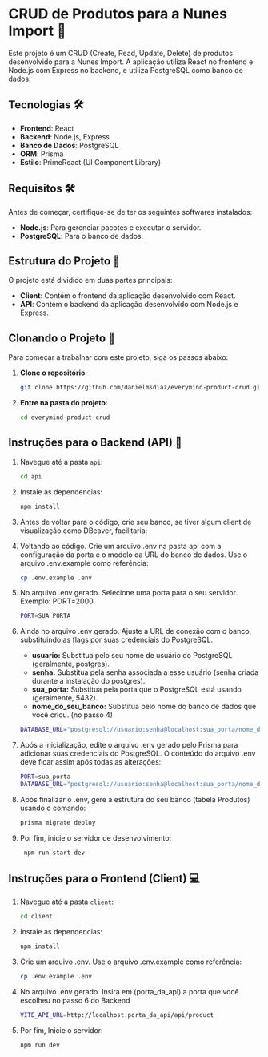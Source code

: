# CRUD de Produtos para a Nunes Import 🚀

Este projeto é um CRUD (Create, Read, Update, Delete) de produtos desenvolvido para a Nunes Import. A aplicação utiliza React no frontend e Node.js com Express no backend, e utiliza PostgreSQL como banco de dados.

## Tecnologias 🛠️

- **Frontend**: React
- **Backend**: Node.js, Express
- **Banco de Dados**: PostgreSQL
- **ORM**: Prisma
- **Estilo**: PrimeReact (UI Component Library)

## Requisitos 🛠️

Antes de começar, certifique-se de ter os seguintes softwares instalados:

- **Node.js**: Para gerenciar pacotes e executar o servidor.
- **PostgreSQL**: Para o banco de dados.

## Estrutura do Projeto 📂

O projeto está dividido em duas partes principais:

- **Client**: Contém o frontend da aplicação desenvolvido com React.
- **API**: Contém o backend da aplicação desenvolvido com Node.js e Express.

## Clonando o Projeto 🔄

Para começar a trabalhar com este projeto, siga os passos abaixo:

1. **Clone o repositório**:

   ```bash
   git clone https://github.com/danielmsdiaz/everymind-product-crud.git

2. **Entre na pasta do projeto**:

   ```bash
   cd everymind-product-crud

## Instruções para o Backend (API) 🔧

1. Navegue até a pasta `api`:
   
   ```bash
   cd api

3. Instale as dependencias:
   
   ```bash
   npm install

4. Antes de voltar para o código, crie seu banco, se tiver algum client de visualização como DBeaver, facilitaria:
   
5. Voltando ao código. Crie um arquivo .env na pasta api com a configuração da porta e o modelo da URL do banco de dados. Use o arquivo .env.example como referência:
   
   ```bash
   cp .env.example .env

6. No arquivo .env gerado. Selecione uma porta para o seu servidor. Exemplo: PORT=2000
   
   ```bash
   PORT=SUA_PORTA

7. Ainda no arquivo .env gerado. Ajuste a URL de conexão com o banco, substituindo as flags por suas credenciais do PostgreSQL.

   - **usuario:** Substitua pelo seu nome de usuário do PostgreSQL (geralmente, postgres).
   - **senha:** Substitua pela senha associada a esse usuário (senha criada durante a instalação do postgres).
   - **sua_porta:** Substitua pela porta que o PostgreSQL está usando (geralmente, 5432).
   - **nome_do_seu_banco:** Substitua pelo nome do banco de dados que você criou. (no passo 4)
   
   ```bash
   DATABASE_URL="postgresql://usuario:senha@localhost:sua_porta/nome_do_seu_banco?schema=public"

8. Após a inicialização, edite o arquivo .env gerado pelo Prisma para adicionar suas credenciais do PostgreSQL. O conteúdo do arquivo .env deve ficar assim após todas as alterações:
    
   ```bash
   PORT=sua_porta
   DATABASE_URL="postgresql://usuario:senha@localhost:sua_porta/nome_do_seu_banco?schema=public"

9. Após finalizar o .env, gere a estrutura do seu banco (tabela Produtos) usando o comando:
    
   ```bash
   prisma migrate deploy

9. Por fim, inicie o servidor de desenvolvimento:
    
   ```bash
    npm run start-dev

## Instruções para o Frontend (Client) 💻

1. Navegue até a pasta `client`:
   
   ```bash
   cd client

3. Instale as dependencias:
   
   ```bash
   npm install

4. Crie um arquivo .env. Use o arquivo .env.example como referência:
   
   ```bash
   cp .env.example .env

6. No arquivo .env gerado. Insira em (porta_da_api) a porta que você escolheu no passo 6 do Backend
   
   ```bash
   VITE_API_URL=http://localhost:porta_da_api/api/product
   
5. Por fim, Inicie o servidor:
   
   ```bash
   npm run dev


